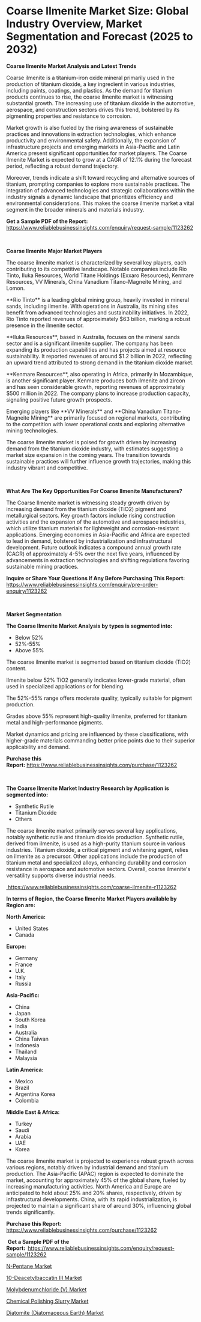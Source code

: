 <p><h1>Coarse Ilmenite Market Size: Global Industry Overview, Market Segmentation and Forecast (2025 to 2032)</h1></p><p><strong>Coarse Ilmenite Market Analysis and Latest Trends</strong></p>
<p><p>Coarse ilmenite is a titanium-iron oxide mineral primarily used in the production of titanium dioxide, a key ingredient in various industries, including paints, coatings, and plastics. As the demand for titanium products continues to rise, the coarse ilmenite market is witnessing substantial growth. The increasing use of titanium dioxide in the automotive, aerospace, and construction sectors drives this trend, bolstered by its pigmenting properties and resistance to corrosion.</p><p>Market growth is also fueled by the rising awareness of sustainable practices and innovations in extraction technologies, which enhance productivity and environmental safety. Additionally, the expansion of infrastructure projects and emerging markets in Asia-Pacific and Latin America present significant opportunities for market players. The Coarse Ilmenite Market is expected to grow at a CAGR of 12.1% during the forecast period, reflecting a robust demand trajectory.</p><p>Moreover, trends indicate a shift toward recycling and alternative sources of titanium, prompting companies to explore more sustainable practices. The integration of advanced technologies and strategic collaborations within the industry signals a dynamic landscape that prioritizes efficiency and environmental considerations. This makes the coarse ilmenite market a vital segment in the broader minerals and materials industry.</p></p>
<p><strong>Get a Sample PDF of the Report:&nbsp;</strong> <a href="https://www.reliablebusinessinsights.com/enquiry/request-sample/1123262?utm_campaign=97&utm_medium=2&utm_source=Github&utm_content=ia&utm_term=04042025&utm_id=coarse-ilmenite">https://www.reliablebusinessinsights.com/enquiry/request-sample/1123262</a></p>
<p>&nbsp;</p>
<p><strong>Coarse Ilmenite Major Market Players</strong></p>
<p><p>The coarse ilmenite market is characterized by several key players, each contributing to its competitive landscape. Notable companies include Rio Tinto, Iluka Resources, World Titane Holdings (Exxaro Resources), Kenmare Resources, VV Minerals, China Vanadium Titano-Magneite Mining, and Lomon.</p><p>**Rio Tinto** is a leading global mining group, heavily invested in mineral sands, including ilmenite. With operations in Australia, its mining sites benefit from advanced technologies and sustainability initiatives. In 2022, Rio Tinto reported revenues of approximately $63 billion, marking a robust presence in the ilmenite sector.</p><p>**Iluka Resources**, based in Australia, focuses on the mineral sands sector and is a significant ilmenite supplier. The company has been expanding its production capabilities and has projects aimed at resource sustainability. It reported revenues of around $1.2 billion in 2022, reflecting an upward trend attributed to strong demand in the titanium dioxide market.</p><p>**Kenmare Resources**, also operating in Africa, primarily in Mozambique, is another significant player. Kenmare produces both ilmenite and zircon and has seen considerable growth, reporting revenues of approximately $500 million in 2022. The company plans to increase production capacity, signaling positive future growth prospects.</p><p>Emerging players like **VV Minerals** and **China Vanadium Titano-Magneite Mining** are primarily focused on regional markets, contributing to the competition with lower operational costs and exploring alternative mining technologies.</p><p>The coarse ilmenite market is poised for growth driven by increasing demand from the titanium dioxide industry, with estimates suggesting a market size expansion in the coming years. The transition towards sustainable practices will further influence growth trajectories, making this industry vibrant and competitive.</p></p>
<p>&nbsp;</p>
<p><strong>What Are The Key Opportunities For Coarse Ilmenite Manufacturers?</strong></p>
<p><p>The Coarse Ilmenite market is witnessing steady growth driven by increasing demand from the titanium dioxide (TiO2) pigment and metallurgical sectors. Key growth factors include rising construction activities and the expansion of the automotive and aerospace industries, which utilize titanium materials for lightweight and corrosion-resistant applications. Emerging economies in Asia-Pacific and Africa are expected to lead in demand, bolstered by industrialization and infrastructural development. Future outlook indicates a compound annual growth rate (CAGR) of approximately 4-5% over the next five years, influenced by advancements in extraction technologies and shifting regulations favoring sustainable mining practices.</p></p>
<p><strong>Inquire or Share Your Questions If Any Before Purchasing This Report:</strong> <a href="https://www.reliablebusinessinsights.com/enquiry/pre-order-enquiry/1123262?utm_campaign=97&utm_medium=2&utm_source=Github&utm_content=ia&utm_term=04042025&utm_id=coarse-ilmenite">https://www.reliablebusinessinsights.com/enquiry/pre-order-enquiry/1123262</a></p>
<p>&nbsp;</p>
<p><strong>Market Segmentation</strong></p>
<p><strong>The Coarse Ilmenite Market Analysis by types is segmented into:</strong></p>
<p><ul><li>Below 52%</li><li>52%-55%</li><li>Above 55%</li></ul></p>
<p><p>The coarse ilmenite market is segmented based on titanium dioxide (TiO2) content. </p><p>Ilmenite below 52% TiO2 generally indicates lower-grade material, often used in specialized applications or for blending. </p><p>The 52%-55% range offers moderate quality, typically suitable for pigment production. </p><p>Grades above 55% represent high-quality ilmenite, preferred for titanium metal and high-performance pigments. </p><p>Market dynamics and pricing are influenced by these classifications, with higher-grade materials commanding better price points due to their superior applicability and demand.</p></p>
<p><strong>Purchase this Report:&nbsp;</strong><a href="https://www.reliablebusinessinsights.com/purchase/1123262?utm_campaign=97&utm_medium=2&utm_source=Github&utm_content=ia&utm_term=04042025&utm_id=coarse-ilmenite">https://www.reliablebusinessinsights.com/purchase/1123262</a></p>
<p>&nbsp;</p>
<p><strong>The Coarse Ilmenite Market Industry Research by Application is segmented into:</strong></p>
<p><ul><li>Synthetic Rutile</li><li>Titanium Dioxide</li><li>Others</li></ul></p>
<p><p>The coarse ilmenite market primarily serves several key applications, notably synthetic rutile and titanium dioxide production. Synthetic rutile, derived from ilmenite, is used as a high-purity titanium source in various industries. Titanium dioxide, a critical pigment and whitening agent, relies on ilmenite as a precursor. Other applications include the production of titanium metal and specialized alloys, enhancing durability and corrosion resistance in aerospace and automotive sectors. Overall, coarse ilmenite's versatility supports diverse industrial needs.</p></p>
<p><a href="https://www.reliablebusinessinsights.com/coarse-ilmenite-r1123262?utm_campaign=97&utm_medium=2&utm_source=Github&utm_content=ia&utm_term=04042025&utm_id=coarse-ilmenite">&nbsp;https://www.reliablebusinessinsights.com/coarse-ilmenite-r1123262</a></p>
<p><strong>In terms of Region, the Coarse Ilmenite Market Players available by Region are:</strong></p>
<p>
    <p> <strong> North America: </strong>
        <ul>
            <li>United States</li>
            <li>Canada</li>
        </ul>
        </p> 
    <p> <strong> Europe: </strong>
        <ul>
            <li>Germany</li>
            <li>France</li>
            <li>U.K.</li>
            <li>Italy</li>
            <li>Russia</li>
        </ul>
        </p> 
    <p> <strong> Asia-Pacific: </strong>
        <ul>
            <li>China</li>
            <li>Japan</li>
            <li>South Korea</li>
            <li>India</li>
            <li>Australia</li>
            <li>China Taiwan</li>
            <li>Indonesia</li>
            <li>Thailand</li>
            <li>Malaysia</li>
        </ul>
        </p> 
    <p> <strong> Latin America: </strong>
        <ul>
            <li>Mexico</li>
            <li>Brazil</li>
            <li>Argentina Korea</li>
            <li>Colombia</li>
        </ul>
        </p> 
    <p> <strong> Middle East & Africa: </strong>
        <ul>
            <li>Turkey</li>
            <li>Saudi</li>
            <li>Arabia</li>
            <li>UAE</li>
            <li>Korea</li>
        </ul>
    </p>
    </p>
<p><p>The coarse ilmenite market is projected to experience robust growth across various regions, notably driven by industrial demand and titanium production. The Asia-Pacific (APAC) region is expected to dominate the market, accounting for approximately 45% of the global share, fueled by increasing manufacturing activities. North America and Europe are anticipated to hold about 25% and 20% shares, respectively, driven by infrastructural developments. China, with its rapid industrialization, is projected to maintain a significant share of around 30%, influencing global trends significantly.</p></p>
<p><strong>Purchase this Report: </strong><a href="https://www.reliablebusinessinsights.com/purchase/1123262?utm_campaign=97&utm_medium=2&utm_source=Github&utm_content=ia&utm_term=04042025&utm_id=coarse-ilmenite">https://www.reliablebusinessinsights.com/purchase/1123262</a></p>
<p>&nbsp;<strong>Get a Sample PDF of the Report:&nbsp;&nbsp;</strong><a href="https://www.reliablebusinessinsights.com/enquiry/request-sample/1123262?utm_campaign=97&utm_medium=2&utm_source=Github&utm_content=ia&utm_term=04042025&utm_id=coarse-ilmenite">https://www.reliablebusinessinsights.com/enquiry/request-sample/1123262</a></p>
<p><strong></strong></p>
<p><p><a href="https://github.com/botocniveda/Market-Research-Report-List-1/blob/main/n-pentane-market.md?utm_campaign=97&utm_medium=2&utm_source=Github&utm_content=ia&utm_term=04042025&utm_id=coarse-ilmenite">N-Pentane Market</a></p><p><a href="https://github.com/moorsdorak31/Market-Research-Report-List-1/blob/main/10-deacetylbaccatin-iii-market.md?utm_campaign=97&utm_medium=2&utm_source=Github&utm_content=ia&utm_term=04042025&utm_id=coarse-ilmenite">10-Deacetylbaccatin III Market</a></p><p><a href="https://github.com/taffouasaoka/Market-Research-Report-List-1/blob/main/molybdenumchloride-v-market.md?utm_campaign=97&utm_medium=2&utm_source=Github&utm_content=ia&utm_term=04042025&utm_id=coarse-ilmenite">Molybdenumchloride (V) Market</a></p><p><a href="https://github.com/kuciakkukalo/Market-Research-Report-List-1/blob/main/chemical-polishing-slurry-market.md?utm_campaign=97&utm_medium=2&utm_source=Github&utm_content=ia&utm_term=04042025&utm_id=coarse-ilmenite">Chemical Polishing Slurry Market</a></p><p><a href="https://github.com/danitkeavyx7/Market-Research-Report-List-1/blob/main/diatomite-diatomaceous-earth-market.md?utm_campaign=97&utm_medium=2&utm_source=Github&utm_content=ia&utm_term=04042025&utm_id=coarse-ilmenite">Diatomite (Diatomaceous Earth) Market</a></p></p>
